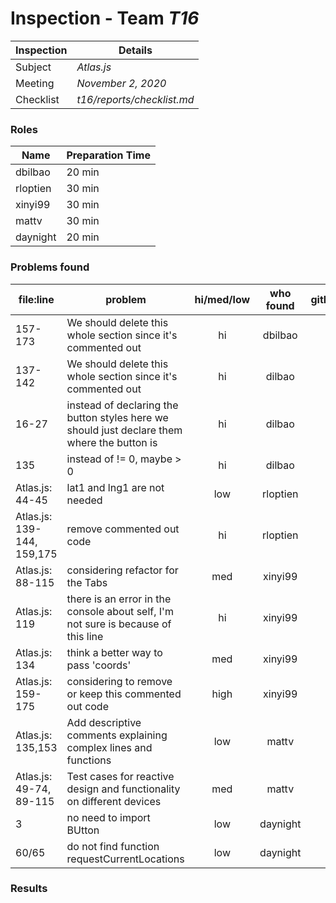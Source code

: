 # Inspection - Team *T16* 
 
| Inspection | Details |
| ----- | ----- |
| Subject | *Atlas.js*|
| Meeting | *November 2, 2020* |
| Checklist | *t16/reports/checklist.md* |

### Roles

| Name | Preparation Time |
| ---- | ---- |
| dbilbao | 20 min |
| rloptien | 30 min |
| xinyi99 | 30 min |
| mattv | 30 min |
| daynight| 20 min |

### Problems found

| file:line | problem | hi/med/low | who found | github#  |
| --- | --- | :---: | :---: | --- |
| 157-173 | We should delete this whole section since it's commented out | hi | dbilbao | |
| 137-142 | We should delete this whole section since it's commented out | hi | dilbao | |
| 16-27 | instead of declaring the button styles here we should just declare them where the button is | hi | dilbao | |
| 135 | instead of != 0, maybe > 0 | hi | dilbao | |
| Atlas.js: 44-45 | lat1 and lng1 are not needed | low | rloptien | |
| Atlas.js: 139-144, 159,175 | remove commented out code | hi| rloptien | |
| Atlas.js: 88-115 | considering refactor for the Tabs | med| xinyi99 | |
| Atlas.js: 119 | there is an error in the console about self, I'm not sure is because of this line | hi| xinyi99 | |
| Atlas.js: 134 | think a better way to pass 'coords' | med | xinyi99 | |
| Atlas.js: 159-175 | considering to remove or keep this commented out code | high | xinyi99 | |
| Atlas.js: 135,153 | Add descriptive comments explaining complex lines and functions | low | mattv | |
| Atlas.js: 49-74, 89-115 | Test cases for reactive design and functionality on different devices | med | mattv | |
| 3 | no need to import BUtton | low | daynight | |
| 60/65 | do not find  function requestCurrentLocations | low | daynight | |

### Results

